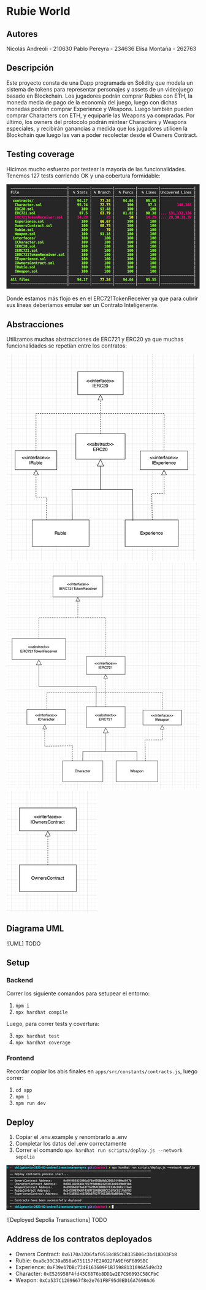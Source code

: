 # Rubie World

## Autores
Nicolás Andreoli - 210630
Pablo Pereyra - 234636
Elisa Montaña - 262763

## Descripción
Este proyecto consta de una Dapp programada en Solidity que modela un sistema de tokens para representar personajes y assets de un videojuego basado en Blockchain. Los jugadores podrán comprar Rubies con ETH, la moneda media de pago de la economía del juego, luego con dichas monedas podrán comprar Experience y Weapons. Luego también pueden comprar Characters con ETH, y equiparle las Weapons ya compradas. Por último, los owners del protocolo podrán mintear Characters y Weapons especiales, y recibirán ganancias a medida que los jugadores utilicen la Blockchain que luego las van a poder recolectar desde el Owners Contract.

## Testing coverage
Hicimos mucho esfuerzo por testear la mayoría de las funcionalidades. Tenemos 127 tests corriendo OK y una cobertura formidable:

![Cobertura](/assets/TestCoverage.png)

Donde estamos más flojo es en el ERC721TokenReceiver ya que para cubrir sus líneas deberíamos emular ser un Contrato Inteligenente.

## Abstracciones
Utilizamos muchas abstracciones de ERC721 y ERC20 ya que muchas funcionalidades se repetían entre los contratos:

![ERC20](/assets/ERC20.png)
![ERC721](/assets/ERC721.png)
![Owners Contract](/assets/OwnersContract.png)

## Diagrama UML
![UML] TODO

## Setup

### Backend

Correr los siguiente comandos para setupear el entorno:

1. `npm i`
2. `npx hardhat compile`

Luego, para correr tests y covertura:

3. `npx hardhat test`
4. `npx hardhat coverage`


### Frontend

Recordar copiar los abis finales en `apps/src/constants/contracts.js`, luego correr:

1. `cd app`
2. `npm i`
3. `npm run dev`

## Deploy
1. Copiar el .env.example y renombrarlo a .env
2. Completar los datos del .env correctamente
3. Correr el comando `npx hardhat run scripts/deploy.js --network sepolia`

![Deployed Contracts](/assets/DeployedContracts.png)

![Deployed Sepolia Transactions] TODO

## Address de los contratos deployados
- Owners Contract: `0x6170a32D6faf0518d85CbB335D06c3bd18D03Fb8`
- Rubie: `0xa8c30C39aB58a6751157fE2A022FA9Ef6F6895BC`
- Experience: `0xF39e17DBc734E163609F1B75988131096A5d9d32`
- Character: `0xE526958F4fd43C6876b8DD1e2E7C96093C58CFbC`
- Weapon: `0xCa537C1209667f8e2e761FBF95d0ED16A7690Ad6`


